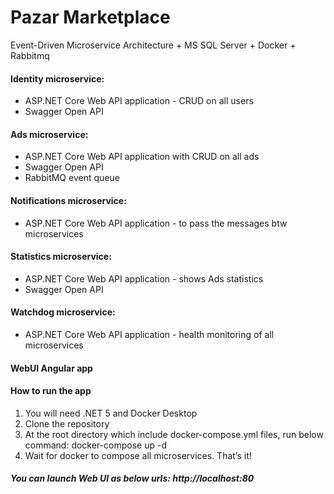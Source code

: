 # Pazar Marketplace
Event-Driven Microservice Architecture + MS SQL Server + Docker + Rabbitmq
#### Identity microservice:
- ASP.NET Core Web API application - CRUD on all users
- Swagger Open API
#### Ads microservice:
- ASP.NET Core Web API application with CRUD on all ads
- Swagger Open API 
- RabbitMQ event queue
#### Notifications microservice:
- ASP.NET Core Web API application - to pass the messages btw microservices
#### Statistics microservice:
- ASP.NET Core Web API application - shows Ads statistics
- Swagger Open API
#### Watchdog microservice:
- ASP.NET Core Web API application - health monitoring of all microservices
#### WebUI Angular app
#### How to run the app
1. You will need .NET 5 and Docker Desktop
2. Clone the repository
3. At the root directory which include docker-compose.yml files, run below command: docker-compose up -d
4. Wait for docker to compose all microservices. That’s it!
##### You can launch Web UI as below urls: http://localhost:80
